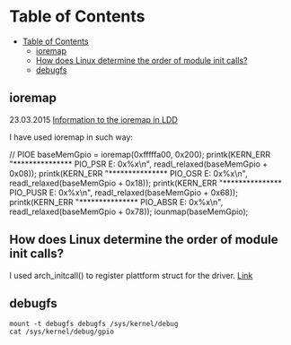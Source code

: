 # Table of Contents

- [Table of Contents](#table-of-contents)
  - [ioremap](#ioremap)
  - [How does Linux determine the order of module init calls?](#how-does-linux-determine-the-order-of-module-init-calls)
  - [debugfs](#debugfs)

## ioremap

23.03.2015 [Information to the ioremap in LDD](http://www.makelinux.net/ldd3/chp-9-sect-4)

I have used ioremap in such way:

// PIOE
baseMemGpio = ioremap(0xfffffa00, 0x200);
	printk(KERN_ERR "*************** PIO_PSR  E: 0x%x\n", readl_relaxed(baseMemGpio + 0x08));
	printk(KERN_ERR "*************** PIO_OSR  E: 0x%x\n", readl_relaxed(baseMemGpio + 0x18));
	printk(KERN_ERR "*************** PIO_PUSR E: 0x%x\n", readl_relaxed(baseMemGpio + 0x68));
	printk(KERN_ERR "*************** PIO_ABSR E: 0x%x\n", readl_relaxed(baseMemGpio + 0x78));
iounmap(baseMemGpio);

## How does Linux determine the order of module init calls?

I used arch_initcall() to register plattform struct for the driver. [Link](http://stackoverflow.com/questions/10368837/how-does-linux-determine-the-order-of-module-init-calls)

## debugfs

```shell
mount -t debugfs debugfs /sys/kernel/debug
cat /sys/kernel/debug/gpio
```
